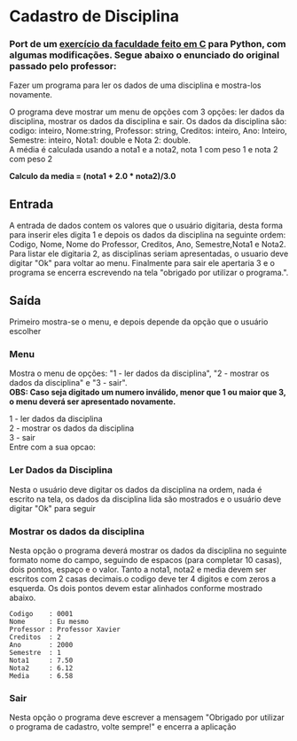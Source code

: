 # Cadastro de Disciplina

### Port de um [exercício da faculdade feito em C](https://github.com/mtdecarvalho/POO-21.01/tree/main/URI-Mozar/Lista%201%20-%20Cadastro%20de%20Disciplina/ex02%20-%20Cadastro%20de%20Disciplina%202) para Python, com algumas modificações. Segue abaixo o enunciado do original passado pelo professor:

Fazer um programa para ler os dados de uma disciplina e mostra-los novamente. 

O programa deve mostrar um menu de opções com 3 opções: ler dados da disciplina, mostrar os dados da disciplina e sair. Os dados da disciplina são:
codigo: inteiro,
Nome:string,
Professor: string,
Creditos: inteiro,
Ano: Inteiro,
Semestre: inteiro,
Nota1: double e Nota 2: double.   
A média é calculada usando a nota1 e a nota2, nota 1 com peso 1 e nota 2 com peso 2  

**Calculo da media = (nota1 + 2.0 \* nota2)/3.0**

## Entrada

A entrada de dados contem os valores que o usuário digitaria, desta forma para inserir eles digita 1 e depois os dados da disciplina na seguinte ordem: Codigo, Nome, Nome do Professor, Creditos, Ano, Semestre,Nota1 e Nota2.
Para listar ele digitaria 2, as disciplinas seriam apresentadas, o usuario deve digitar "Ok" para voltar ao menu. Finalmente para sair ele apertaria 3 e o programa se encerra escrevendo na tela "obrigado por utilizar o programa.". 

## Saída

Primeiro mostra-se o menu, e depois depende da opção que o usuário escolher

### Menu

Mostra o menu de opções: "1 - ler dados da disciplina", "2 - mostrar os dados da disciplina" e "3 - sair".  
**OBS: Caso seja digitado um numero inválido, menor que 1 ou maior que 3, o menu deverá ser apresentado novamente.**  

1 - ler dados da disciplina  
2 - mostrar os dados da disciplina  
3 - sair  
Entre com a sua opcao:  

### Ler Dados da Disciplina

Nesta o usuário deve digitar os dados da disciplina na ordem, nada é escrito na tela, os dados da disciplina lida são mostrados e o usuário deve digitar "Ok" para seguir

### Mostrar os dados da disciplina

Nesta opção o programa deverá mostrar os dados da disciplina no seguinte formato nome do campo, seguindo de espacos (para completar 10 casas), dois pontos, espaço e o valor. Tanto a nota1, nota2 e media devem ser escritos com 2 casas decimais.o codigo deve ter 4 digitos e com zeros a esquerda. Os dois pontos devem estar alinhados conforme mostrado abaixo.
~~~
Codigo    : 0001
Nome      : Eu mesmo
Professor : Professor Xavier
Creditos  : 2
Ano       : 2000
Semestre  : 1
Nota1     : 7.50
Nota2     : 6.12
Media     : 6.58
~~~

### Sair

Nesta opção o programa deve escrever a mensagem "Obrigado por utilizar o programa de cadastro, volte sempre!" e encerra a aplicação